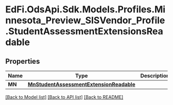 # EdFi.OdsApi.Sdk.Models.Profiles.Minnesota_Preview_SISVendor_Profile.StudentAssessmentExtensionsReadable

## Properties

Name | Type | Description | Notes
------------ | ------------- | ------------- | -------------
**MN** | [**MnStudentAssessmentExtensionReadable**](MnStudentAssessmentExtensionReadable.md) |  | [optional] 

[[Back to Model list]](../README.md#documentation-for-models) [[Back to API list]](../README.md#documentation-for-api-endpoints) [[Back to README]](../README.md)

